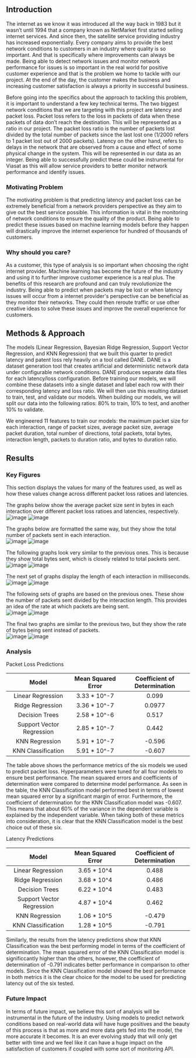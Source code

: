 ## Introduction

The internet as we know it was introduced all the way back in 1983 but it wasn’t until 1994 that a company known as NetMarket first started selling internet services. And since then, the satellite service providing industry has increased exponentially. Every company aims to provide the best network conditions to customers in an industry where quality is so important. And that is specifically where improvements can always be made. Being able to detect network issues and monitor network performance for issues is so important in the real world for positive customer experience and that is the problem we home to tackle with our project. At the end of the day, the customer makes the business and increasing customer satisfaction is always a priority in successful business. 

Before going into the specifics about the approach to tackling this problem, it is important to understand a few key technical terms. The two biggest network conditions that we are targeting with this project are latency and packet loss. Packet loss refers to the loss in packets of data when these packets of data don’t reach the destination. This will be represented as a ratio in our project. The packet loss ratio is the number of packets lost divided by the total number of packets since the last lost one (1/2000 refers to 1 packet lost out of 2000 packets). Latency on the other hand, refers to delays in the network that are observed from a cause and effect of some physical change in the system. This will be represented in our data as an integer. Being able to successfully predict these could be instrumental for Viasat as this will allow service providers to better monitor network performance and identify issues.

### Motivating Problem

The motivating problem is that predicting latency and packet loss can be extremely beneficial from a network providers perspective as they aim to give out the best service possible. This information is vital in the monitoring of network conditions to ensure the quality of the product. Being able to predict these issues based on machine learning models before they happen will drastically improve the internet experience for hundred of thousands of customers.

### Why should you care?

As a customer, this type of analysis is so important when choosing the right internet provider. Machine learning has become the future of the industry and using it to further improve customer experience is a real plus. The benefits of this research are profound and can truly revolutionize the industry. Being able to predict when packets may be lost or when latency issues will occur from a internet provider's perspective can be beneficial as they monitor their networks. They could then reroute traffic or use other creative ideas to solve these issues and improve the overall experience for customers.

## Methods & Approach

The models (Linear Regression, Bayesian Ridge Regression, Support Vector Regression, and KNN Regression) that we built this quarter to predict latency and patent loss rely heavily on a tool called DANE. DANE is a dataset generation tool that creates artificial and deterministic network data under configurable network conditions. DANE produces separate data files for each latency/loss configuration. Before training our models, we will combine these datasets into a single dataset and label each row with their corresponding latency and loss ratio. We will then use this resulting dataset to train, test, and validate our models. When building our models, we will split our data into the following ratios: 80% to train, 10% to test, and another 10% to validate.

We engineered 11 features to train our models: the maximum packet size for each interaction, range of packet sizes, average packet size, average packet duration, total number of directions, total packets, total bytes, interaction length, packets to duration ratio, and bytes to duration ratio.

## Results

### Key Figures

This section displays the values for many of the features used, as well as how these values change across different packet loss ratioes and latencies. 

The graphs below show the average packet size sent in bytes in each interaction over different packet loss ratioes and latencies, respectively.  
![image](https://user-images.githubusercontent.com/43732347/156982499-e7b05a5f-d0fd-4f27-bfd7-98c842b5ec38.png) 
![image](https://user-images.githubusercontent.com/43732347/156982524-4d66fbd9-ca16-4225-b6bd-6096da2bceee.png)  

The graphs below are formatted the same way, but they show the total number of packets sent in each interaction.  
![image](https://user-images.githubusercontent.com/43732347/156983311-995f88bb-422c-463d-9936-9dbfe2567fac.png) 
![image](https://user-images.githubusercontent.com/43732347/156983329-a8af73ad-94da-43a6-ad61-cf540c1ea92d.png)  

The following graphs look very similar to the previous ones. This is because they show total bytes sent, which is closely related to total packets sent.  
![image](https://user-images.githubusercontent.com/43732347/156983444-1530c624-174c-4c7e-8c17-680496aae748.png) 
![image](https://user-images.githubusercontent.com/43732347/156983462-b77ff683-a4df-4b31-b60d-1fb868f65d39.png)  

The next set of graphs display the length of each interaction in milliseconds.  
![image](https://user-images.githubusercontent.com/43732347/156983546-9c346158-b17c-4a80-8cff-7fb2b795cb9f.png) 
![image](https://user-images.githubusercontent.com/43732347/156983562-a6f11b03-aa91-435e-9c02-fd41a354eee4.png)  

The following sets of graphs are based on the previous ones. These show the number of packets sent divided by the interaction length. This provides an idea of the rate at which packets are being sent.  
![image](https://user-images.githubusercontent.com/43732347/156983745-7ca462e5-d684-47b8-bdba-b61567f2bc5f.png) 
![image](https://user-images.githubusercontent.com/43732347/156983761-4a2ace78-0c18-4750-967c-b6d95cac9b41.png)  

The final two graphs are similar to the previous two, but they show the rate of bytes being sent instead of packets.  
![image](https://user-images.githubusercontent.com/43732347/156983835-b705362e-2f02-4950-8a3c-a2cb7de61e9e.png) 
![image](https://user-images.githubusercontent.com/43732347/156983848-2924ba38-f557-43e3-b7d8-1b17236823b3.png)  


### Analysis

Packet Loss Predictions
 
|Model|Mean Squared Error|Coefficient of Determination|
| :----: | :----: | :----: |
|Linear Regression|3.33 * 10^-7|0.099|
|Ridge Regression|3.36 * 10^-7|0.0977|
|Decision Trees|2.58 * 10^-6|0.517|
|Support Vector Regression|2.85 * 10^-7|0.442|
|KNN Regression|5.91 * 10^-7|-0.596|
|KNN Classification|5.91 * 10^-7|-0.607|

 
The table above shows the performance metrics of the six models we used to predict packet loss. Hyperparameters were tuned for all four models to ensure best performance. The mean squared errors and coefficients of determination were compared to determine model performance. As seen in the table, the KNN Classification model performed best in terms of lowest mean squared error by a significant margin of error. Furthermore, the coefficient of determination for the KNN Classification model was -0.607. This means that about 60% of the variance in the dependent variable is explained by the independent variable. When taking both of these metrics into consideration, it is clear that the KNN Classification model is the best choice out of these six.
 
Latency Predictions
 
|Model|Mean Squared Error|Coefficient of Determination|
| :----: | :----: | :----: |
|Linear Regression|3.65 * 10^4|0.488|
|Ridge Regression|3.68 * 10^4|0.486|
|Decision Trees|6.22 * 10^4|0.483|
|Support Vector Regression|4.87 * 10^4|0.462|
|KNN Regression|1.06 * 10^5|-0.479|
|KNN Classification|1.28 * 10^5|-0.791|

 
Similarly, the results from the latency predictions show that KNN Classification was the best performing model in terms of the coefficient of determination. The mean squared error of the KNN Classification model is significcantly higher than the others, however, the coefficient of determination of -0.791 indicates better performance in comparison to other models. Since the KNN Classification model showed the best performance in both metrics it is the clear choice for the model to be used for predicting latency out of the six tested.


### Future Impact

In terms of future impact, we believe this sort of analysis will be instrumental in the future of the industry. Using models to predict network conditions based on real-world data will have huge positives and the beauty of this process is that as more and more data gets fed into the model, the more accurate it becomes. It is an ever evolving study that will only get better with time and we feel like it can have a huge impact on the satisfaction of customers if coupled with some sort of monitoring API.
